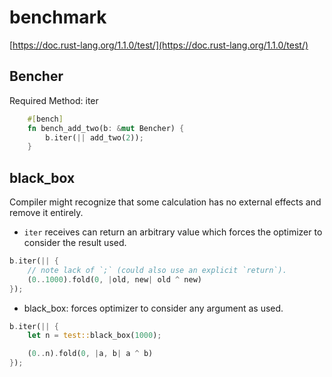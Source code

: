 # benchmark

[https://doc.rust-lang.org/1.1.0/test/](https://doc.rust-lang.org/1.1.0/test/)

## Bencher

Required Method: iter

```rust
    #[bench]
    fn bench_add_two(b: &mut Bencher) {
        b.iter(|| add_two(2));
    }
```

## black\_box

Compiler might recognize that some calculation has no external effects and remove it entirely.

* `iter` receives can return an arbitrary value which forces the optimizer to consider the result used.

```rust
b.iter(|| {
    // note lack of `;` (could also use an explicit `return`).
    (0..1000).fold(0, |old, new| old ^ new)
});
```

* black\_box: forces optimizer to consider any argument as used.

```rust
b.iter(|| {
    let n = test::black_box(1000);

    (0..n).fold(0, |a, b| a ^ b)
});
```

